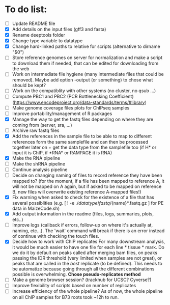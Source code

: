 # To do list:

- [ ] Update README file
- [x] Add details on the input files (gff3 and fasta)
- [x] Rename deeptools folder
- [x] Change type variable to datatype
- [x] Change hard-linked paths to relative for scripts (alternative to dirname "$0")
- [ ] Store reference genomes on server for normalization and make a script to download them if needed, that can be edited for downloading from the web 
- [ ] Work on intermediate file hygiene (many intermediate files that could be removed). Maybe add option -output (or something) to chose what should be kept?
- [ ] Work on the compatiblity with other systems (no cluster, no qsub ...)
- [ ] Compute PBC1 and PBC2 (PCR Bottlenecking Coefficient) (https://www.encodeproject.org/data-standards/terms/#library)
- [ ] Make genome coverage files plots for ChIPseq samples
- [ ] Improve portability/management of R packages
- [x] Manage the way to get the fastq files depending on where they are coming from (server, sra, ...)
- [ ] Archive raw fastq files
- [x] Add the references in the sample file to be able to map to different references form the same samplefile and can then be processed together later on +
get the data type from the samplefile too (if H* or Input it is ChIP, if \*RNA* or RAMPAGE it is RNA)
- [x] Make the RNA pipeline
- [ ] Make the shRNA pipeline
- [ ] Continue analysis pipeline
- [ ] Decide on changing naming of files to record reference they have been mapped to? (for the moment, if a file has been mapped to reference A, it will not be mapped on A again, but if asked to be mapped on reference B, new files will overwrite existing reference A-mapped files!)
- [x] Fix warning when asked to check for the existence of a file that has several possiblities (e.g. [ ! -e ./$datatype/fastq/${name}*.fastq.gz ] for PE data in MaizeCode.sh)
- [x] Add output information in the readme (files, logs, summaries, plots, etc..)
- [ ] Improve logs (callback if errors, follow-up on where it's actually at, naming, etc...). The 'wait' command will break if there is an error instead of continue with checking the touch files.
- [x] Decide how to work with ChIP replicates For many downstream analysis, it would be much easier to have one file for each line * tissue * mark. Do we do it by default on peaks called after merging bam files, on peaks passing the IDR threshold (very limited when samples are not great), or peaks that are called in the _best_ replicate (to be defined). This needs to be automatize because going through all the different combinations possible is overwhelming. __Chose pseudo-replicates method__
- [ ] Make a genome browser session? (trackhub for UCSC? Cyverse?)
- [ ] Improve flexibility of scripts based on number of replicates
- [ ] Increase efficiency of the whole pipeline? As of now, the whole pipeline on all ChIP samples for B73 roots took ~12h to run.
